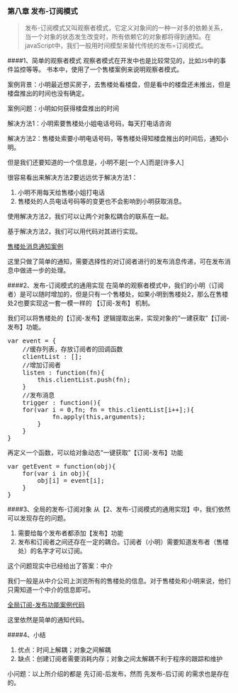 ### 第八章  发布-订阅模式 ###

> 发布-订阅模式又叫观察者模式，它定义对象间的一种一对多的依赖关系，当一个对象的状态发生改变时，所有依赖它的对象都将得到通知。在javaScript中，我们一般用时间模型来替代传统的发布=订阅模式。

####1、简单的观察者模式
观察者模式在开发中也是比较常见的，比如`JS`中的事件监控等等。
书本中，使用了一个售楼案例来说明观察者模式。

案例背景：小明最近想买房子，去售楼处看楼盘，但是看中的楼盘还未推出，但是楼盘推出的时间也没有确定。  

案例问题：小明如何获得楼盘推出的时间  

解决方法1：小明索要售楼处小姐电话号码，每天打电话咨询  

解决方法2：售楼处索要小明电话号码，等售楼处得知楼盘推出的时间后，通知小明。  


但是我们还要知道的一个信息是，小明不是[一个人]而是[许多人]  

很容易看出来解决方法2要远远优于解决方法1：
1. 小明不用每天给售楼小姐打电话
2. 售楼处的人员电话号码等的变更也不会影响到小明获取消息。
  
  
使用解决方法2，我们可以让两个对象松耦合的联系在一起。  

基于解决方法2，我们可以用代码对其进行实现。  

[售楼处消息通知案例](http://runjs.cn/code/miavkaeq)  

这里只做了简单的通知，需要选择性的对订阅者进行的发布消息传递，可在发布消息中做进一步的处理。

####2、发布-订阅模式的通用实现
在简单的观察者模式中，我们的小明（订阅者）是可以随时增加的，但是只有一个售楼处，如果小明到售楼处2，那么在售楼处2也要实现这一套一模一样的 【订阅-发布】 机制。

我们可以将售楼处的【订阅-发布】逻辑提取出来，实现对象的“一建获取”【订阅-发布】功能。

<pre>
var event = {
    //缓存列表，存放订阅者的回调函数
	clientList : [];
	//增加订阅者
	listen : function(fn){
		this.clientList.push(fn);
	}
	//发布消息
	trigger : function(){
	for(var i = 0,fn; fn = this.clientList[i++];){
			fn.apply(this,arguments);
		}
	}
}
</pre>

再定义一个函数，可以给对象动态“一键获取”【订阅-发布】功能
<pre>
var getEvent = function(obj){
	for(var i in obj){
    	obj[i] = event[i];
    }
}
</pre>

####3、全局的发布-订阅对象
从【2、发布-订阅模式的通用实现】中，我们依然可以发现存在的问题。  

1. 需要给每个发布者都添加【发布】功能
2. 发布和订阅者之间还存在一定的耦合。订阅者（小明）需要知道发布者（售楼处）的名字才可以订阅。

这个问题现实中已经给出了答案：中介

我们一般是从中介公司上浏览所有的售楼处的信息。对于售楼处和小明来说，他们只需知道一个中介的信息即可。  

[全局订阅-发布功能案例代码](http://runjs.cn/code/vhbxvx6t)  

这里依然是简单的通知代码。


####4、小结

1. 优点：时间上解耦；对象之间解耦
2. 缺点：创建订阅者需要消耗内存；对象之间太解耦不利于程序的跟踪和维护

小问题：以上所介绍的都是 先订阅-后发布，然而 先发布-后订阅 的需求也是存在的。

